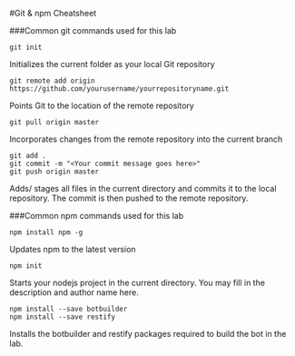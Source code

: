 #Git & npm Cheatsheet

###Common git commands used for this lab 

```shell
git init
```
Initializes the current folder as your local Git repository

```shell
git remote add origin https://github.com/yourusername/yourrepositoryname.git
```
Points Git to the location of the remote repository

```shell
git pull origin master
```
Incorporates changes from the remote repository into the current branch

```shell
git add .
git commit -m "<Your commit message goes here>"
git push origin master
```
Adds/ stages all files in the current directory and commits it to the local repository. The commit is then pushed to the remote repository.

###Common npm commands used for this lab

```shell
npm install npm -g
```
Updates npm to the latest version

```shell
npm init
```
Starts your nodejs project in the current directory. You may fill in the description and author name here.

```shell
npm install --save botbuilder
npm install --save restify
```
Installs the botbuilder and restify packages required to build the bot in the lab.

